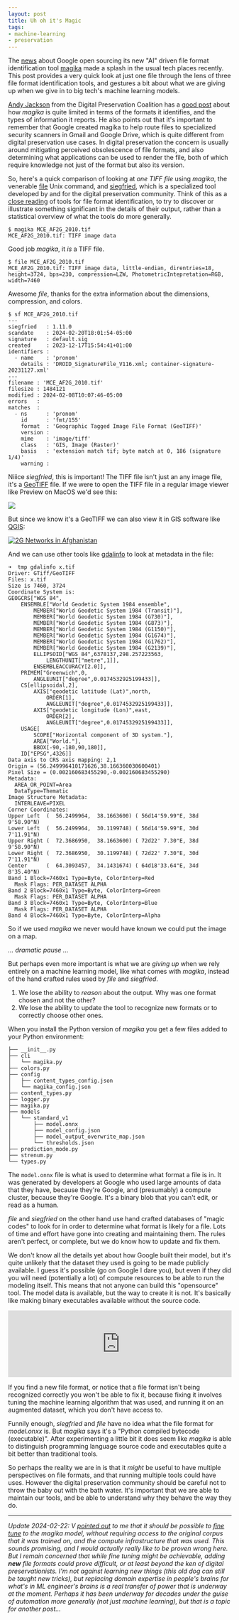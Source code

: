 ```yaml
---
layout: post
title: Uh oh it's Magic
tags:
- machine-learning
- preservation
---
```


The [news] about Google open sourcing its new "AI" driven file format identification tool [magika](https://github.com/google/magika) made a splash in the usual tech places recently. This post provides a very quick look at just one file through the lens of three file format identification tools, and gestures a bit about what we are giving up when we give in to big tech's machine learning models.

[Andy Jackson] from the Digital Preservation Coalition has a [good post] about how *magika* is quite limited in terms of the formats it identifies, and the types of information it reports. He also points out that it's important to remember that Google created magika to help route files to specialized security scanners in Gmail and Google Drive, which is quite different from digital preservation use cases. In digital preservation the concern is usually around mitigating perceived obsolescence of file formats, and also determining what applications can be used to render the file, both of which require knowledge not just of the format but also its version.

So, here's a quick comparison of looking at *one TIFF file* using *magika*, the venerable [file] Unix command, and [siegfried], which is a specialized tool developed by and for the digital preservation community. Think of this as a [close reading] of tools for file format identification, to try to discover or illustrate something significant in the details of their output, rather than a statistical overview of what the tools do more generally.

```text
$ magika MCE_AF2G_2010.tif
MCE_AF2G_2010.tif: TIFF image data
```

Good job *magika*, it *is* a TIFF file.

```text
$ file MCE_AF2G_2010.tif
MCE_AF2G_2010.tif: TIFF image data, little-endian, direntries=18, height=3724, bps=230, compression=LZW, PhotometricIntepretation=RGB, width=7460
```

Awesome *file*, thanks for the extra information about the dimensions, compression, and colors.

```text
$ sf MCE_AF2G_2010.tif
---
siegfried   : 1.11.0
scandate    : 2024-02-20T18:01:54-05:00
signature   : default.sig
created     : 2023-12-17T15:54:41+01:00
identifiers :
  - name    : 'pronom'
    details : 'DROID_SignatureFile_V116.xml; container-signature-20231127.xml'
---
filename : 'MCE_AF2G_2010.tif'
filesize : 1484121
modified : 2024-02-08T10:07:46-05:00
errors   :
matches  :
  - ns      : 'pronom'
    id      : 'fmt/155'
    format  : 'Geographic Tagged Image File Format (GeoTIFF)'
    version :
    mime    : 'image/tiff'
    class   : 'GIS, Image (Raster)'
    basis   : 'extension match tif; byte match at 0, 186 (signature 1/4)'
    warning :
```

Niiice *siegfried*, this is important! The TIFF file isn't just an any image file, it's a [GeoTIFF] file. If we were to open the TIFF file in a regular image viewer like Preview on MacOS we'd see this:

<a href="/images/geotiff-preview.png"><img class="img-fluid" src="/images/geotiff-preview.png"></a>

But since we know it's a GeoTIFF we can also view it in GIS software like [QGIS]:

<a href="/images/geotiff-qgis.png"><img title="2G Networks in Afghanistan" class="img-fluid" src="/images/geotiff-qgis.png"></a>

And we can use other tools like [gdalinfo] to look at metadata in the file:

```text
➜  tmp gdalinfo x.tif
Driver: GTiff/GeoTIFF
Files: x.tif
Size is 7460, 3724
Coordinate System is:
GEOGCRS["WGS 84",
    ENSEMBLE["World Geodetic System 1984 ensemble",
        MEMBER["World Geodetic System 1984 (Transit)"],
        MEMBER["World Geodetic System 1984 (G730)"],
        MEMBER["World Geodetic System 1984 (G873)"],
        MEMBER["World Geodetic System 1984 (G1150)"],
        MEMBER["World Geodetic System 1984 (G1674)"],
        MEMBER["World Geodetic System 1984 (G1762)"],
        MEMBER["World Geodetic System 1984 (G2139)"],
        ELLIPSOID["WGS 84",6378137,298.257223563,
            LENGTHUNIT["metre",1]],
        ENSEMBLEACCURACY[2.0]],
    PRIMEM["Greenwich",0,
        ANGLEUNIT["degree",0.0174532925199433]],
    CS[ellipsoidal,2],
        AXIS["geodetic latitude (Lat)",north,
            ORDER[1],
            ANGLEUNIT["degree",0.0174532925199433]],
        AXIS["geodetic longitude (Lon)",east,
            ORDER[2],
            ANGLEUNIT["degree",0.0174532925199433]],
    USAGE[
        SCOPE["Horizontal component of 3D system."],
        AREA["World."],
        BBOX[-90,-180,90,180]],
    ID["EPSG",4326]]
Data axis to CRS axis mapping: 2,1
Origin = (56.249996410171626,38.166360030600401)
Pixel Size = (0.002160683455290,-0.002160683455290)
Metadata:
  AREA_OR_POINT=Area
  DataType=Thematic
Image Structure Metadata:
  INTERLEAVE=PIXEL
Corner Coordinates:
Upper Left  (  56.2499964,  38.1663600) ( 56d14'59.99"E, 38d 9'58.90"N)
Lower Left  (  56.2499964,  30.1199748) ( 56d14'59.99"E, 30d 7'11.91"N)
Upper Right (  72.3686950,  38.1663600) ( 72d22' 7.30"E, 38d 9'58.90"N)
Lower Right (  72.3686950,  30.1199748) ( 72d22' 7.30"E, 30d 7'11.91"N)
Center      (  64.3093457,  34.1431674) ( 64d18'33.64"E, 34d 8'35.40"N)
Band 1 Block=7460x1 Type=Byte, ColorInterp=Red
  Mask Flags: PER_DATASET ALPHA
Band 2 Block=7460x1 Type=Byte, ColorInterp=Green
  Mask Flags: PER_DATASET ALPHA
Band 3 Block=7460x1 Type=Byte, ColorInterp=Blue
  Mask Flags: PER_DATASET ALPHA
Band 4 Block=7460x1 Type=Byte, ColorInterp=Alpha
```

So if we used *magika* we never would have known we could put the image on a map.

*... dramatic pause ...*

But perhaps even more important is what we are *giving up* when we rely entirely on a machine learning model, like what comes with *magika*, instead of the hand crafted rules used by *file* and *siegfried*.

1. We lose the ability to *reason* about the output. Why was one format chosen and not the other?
2. We lose the ability to update the tool to recognize new formats or to correctly choose other ones.

When you install the Python version of *magika* you get a few files added to your Python environment:

```
├── __init__.py
├── cli
│   └── magika.py
├── colors.py
├── config
│   ├── content_types_config.json
│   └── magika_config.json
├── content_types.py
├── logger.py
├── magika.py
├── models
│   └── standard_v1
│       ├── model.onnx
│       ├── model_config.json
│       ├── model_output_overwrite_map.json
│       └── thresholds.json
├── prediction_mode.py
├── strenum.py
└── types.py
```

The `model.onnx` file is what is used to determine what format a file is in. It was generated by developers at Google who used large amounts of data that they have, because they're Google, and (presumably) a compute cluster, because they're Google. It's a binary blob that you can't edit, or read as a human.

*file* and *siegfried* on the other hand use hand crafted databases of "magic codes" to look for in order to determine what format is likely for a file. Lots of time and effort have gone into creating and maintaining them. The rules aren't perfect, or complete, but we do know how to update and fix them.

We don't know all the details yet about how Google built their model, but it's quite unlikely that the dataset they used is going to be made publicly available. I guess it's possible (go on Google I dare you), but even if they did you will need (potentially a lot) of compute resources to be able to run the modeling itself. This means that not anyone can build this "opensource" tool. The model data is available, but the way to create it is not. It's basically like making binary executables available without the source code.

<iframe src="https://sauropods.win/@mike/111970144935622157/embed" class="mastodon-embed" style="max-width: 100%; border: 0" width="700" allowfullscreen="allowfullscreen"></iframe><script src="https://sauropods.win/embed.js" async="async"></script>

If you find a new file format, or notice that a file format isn't being recognized correctly you won't be able to fix it, because fixing it involves tuning the machine learning algorithm that was used, and running it on an augmented dataset, which you don't have access to.

Funnily enough, *siegfried* and *file* have no idea what the file format for *model.onxx* is. But *magika* says it's a "Python compiled bytecode (executable)". After experimenting a little bit it does seem like *magika* is able to distinguish programming language source code and executables quite a bit better than traditional tools.

So perhaps the reality we are in is that it *might* be useful to have multiple perspectives on file formats, and that running multiple tools could have uses. However the digital preservation community should be careful not to throw the baby out with the bath water. It's important that we are able to maintain our tools, and be able to understand why they behave the way they do.

---

*Update 2024-02-22: V [pointed out] to me that it should be possible to [fine tune] to the magika model, without requiring access to the original corpus that it was trained on, and the compute infrastructure that was used. This sounds promising, and I would actually really like to be proven wrong here. But I remain concerned that while fine tuning might be achievable, adding **new** file formats could prove difficult, or at least beyond the ken of digital preservationists. I'm not against learning new things (this old dog can still be taught new tricks), but replacing domain expertise in people's brains for what's in ML engineer's brains is a real transfer of power that is underway at the moment. Perhaps it has been underway for decades under the guise of automation more generally (not just machine learning), but that is a topic for another post...*

[news]: https://opensource.googleblog.com/2024/02/magika-ai-powered-fast-and-efficient-file-type-identification.html
[file]: https://en.wikipedia.org/wiki/File_(command) 
[Andy Jackson]: https://digipres.club/@anj/111966343349680486
[siegfried]: https://www.itforarchivists.com/siegfried
[QGIS]: https://qgis.org/en/site/
[onnxruntime]: https://github.com/microsoft/onnxruntime
[close reading]: https://en.wikipedia.org/wiki/Close_reading
[gdalinfo]: https://gdal.org/programs/gdalinfo.html
[good post]: https://anjackson.net/2024/02/20/a-first-look-at-magika/
[GeoTIFF]: https://en.wikipedia.org/wiki/GeoTIFF
[pointed out]: https://merveilles.town/@v/111974900572616043
[fine tune]: https://mxnet.apache.org/versions/1.6/api/python/docs/tutorials/packages/onnx/fine_tuning_gluon.html
